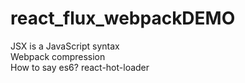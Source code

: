 # react_flux_webpackDEMO
JSX is a JavaScript syntax    
Webpack compression    
How to say es6?
react-hot-loader
